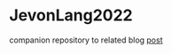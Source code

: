 # JevonLang2022

companion repository to related blog [post](https://amynang.github.io/posts/20240907-roots-stems-leaves/)
